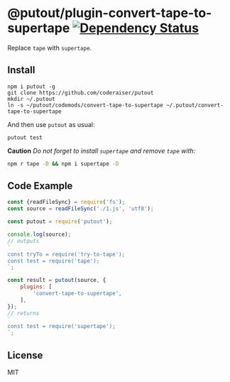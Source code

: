 # @putout/plugin-convert-tape-to-supertape  [![Dependency Status][DependencyStatusIMGURL]][DependencyStatusURL]

[DependencyStatusURL]: https://david-dm.org/coderaiser/putout?path=packages/plugin-convert-tape-to-supertape
[DependencyStatusIMGURL]: https://david-dm.org/coderaiser/putout.svg?path=packages/plugin-convert-tape-to-supertape

Replace `tape` with `supertape`.

## Install

```
npm i putout -g
git clone https://github.com/coderaiser/putout
mkdir ~/.putout
ln -s ~/putout/codemods/convert-tape-to-supertape ~/.putout/convert-tape-to-supertape
```

And then use `putout` as usual:

```
putout test
```

**Caution** *Do not forget to install `supertape` and remove `tape` with:*

```sh
npm r tape -D && npm i supertape -D
```

## Code Example

```js
const {readFileSync} = require('fs');
const source = readFileSync('./1.js', 'utf8');

const putout = require('putout');

console.log(source);
// outputs
`
const tryTo = require('try-to-tape');
const test = require('tape');
`;

const result = putout(source, {
    plugins: [
        'convert-tape-to-supertape',
    ],
});
// returns
`
const test = require('supertape');
`;
```

## License

MIT
